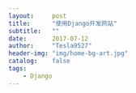 ```yaml
---
layout:     post
title:      "使用Django开发网站"
subtitle:   ""
date:       2017-07-12
author:     "Tesla9527"
header-img: "img/home-bg-art.jpg"
catalog:    false
tags:
    - Django
---
```


	